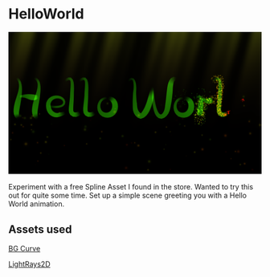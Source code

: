 # HelloWorld
![HelloWorld](https://github.com/MirkoSk/HelloWorld/blob/master/2018-05-11%20HelloWorld.png)

Experiment with a free Spline Asset I found in the store. Wanted to try this out for quite some time. 
Set up a simple scene greeting you with a Hello World animation.

## Assets used

[BG Curve](https://assetstore.unity.com/packages/tools/utilities/bg-curve-59043) 

[LightRays2D](https://assetstore.unity.com/packages/vfx/shaders/lightrays-2d-effect-103506)
